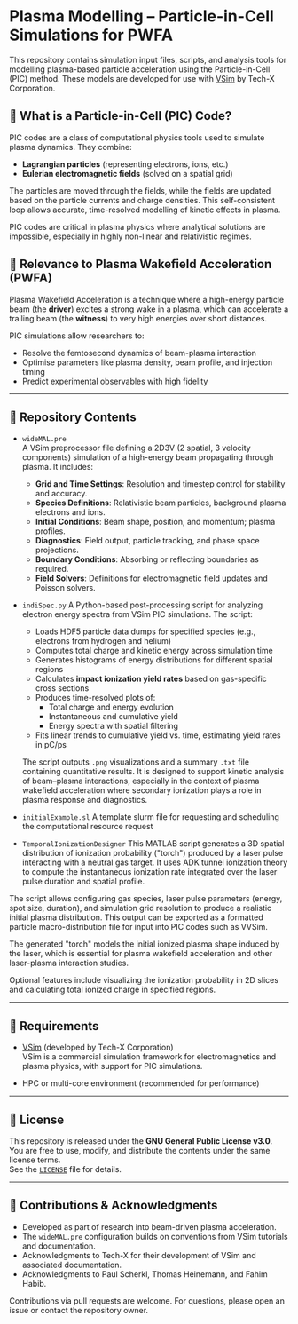 # Plasma Modelling – Particle-in-Cell Simulations for PWFA

This repository contains simulation input files, scripts, and analysis tools for modelling plasma-based particle acceleration using the Particle-in-Cell (PIC) method. These models are developed for use with [VSim](https://www.txcorp.com/vsim) by Tech-X Corporation.

## 🔬 What is a Particle-in-Cell (PIC) Code?

PIC codes are a class of computational physics tools used to simulate plasma dynamics. They combine:
- **Lagrangian particles** (representing electrons, ions, etc.)
- **Eulerian electromagnetic fields** (solved on a spatial grid)

The particles are moved through the fields, while the fields are updated based on the particle currents and charge densities. This self-consistent loop allows accurate, time-resolved modelling of kinetic effects in plasma.

PIC codes are critical in plasma physics where analytical solutions are impossible, especially in highly non-linear and relativistic regimes.

## 🚀 Relevance to Plasma Wakefield Acceleration (PWFA)

Plasma Wakefield Acceleration is a technique where a high-energy particle beam (the **driver**) excites a strong wake in a plasma, which can accelerate a trailing beam (the **witness**) to very high energies over short distances.

PIC simulations allow researchers to:
- Resolve the femtosecond dynamics of beam-plasma interaction
- Optimise parameters like plasma density, beam profile, and injection timing
- Predict experimental observables with high fidelity

---

## 📁 Repository Contents

- `wideMAL.pre`  
  A VSim preprocessor file defining a 2D3V (2 spatial, 3 velocity components) simulation of a high-energy beam propagating through plasma. It includes:
  
  - **Grid and Time Settings**: Resolution and timestep control for stability and accuracy.
  - **Species Definitions**: Relativistic beam particles, background plasma electrons and ions.
  - **Initial Conditions**: Beam shape, position, and momentum; plasma profiles.
  - **Diagnostics**: Field output, particle tracking, and phase space projections.
  - **Boundary Conditions**: Absorbing or reflecting boundaries as required.
  - **Field Solvers**: Definitions for electromagnetic field updates and Poisson solvers.
 
- `indiSpec.py`
A Python-based post-processing script for analyzing electron energy spectra from VSim PIC simulations. The script:

  - Loads HDF5 particle data dumps for specified species (e.g., electrons from hydrogen and helium)
  - Computes total charge and kinetic energy across simulation time
  - Generates histograms of energy distributions for different spatial regions
  - Calculates **impact ionization yield rates** based on gas-specific cross sections
  - Produces time-resolved plots of:
    - Total charge and energy evolution
    - Instantaneous and cumulative yield
    - Energy spectra with spatial filtering
  - Fits linear trends to cumulative yield vs. time, estimating yield rates in pC/ps

  The script outputs `.png` visualizations and a summary `.txt` file containing quantitative results. It is designed to support kinetic analysis of beam–plasma interactions, especially in the context of plasma wakefield acceleration where secondary ionization plays a role in plasma response and diagnostics.
  
- `initialExample.sl`
A template slurm file for requesting and scheduling the computational resource request

- `TemporalIonizationDesigner`
This MATLAB script generates a 3D spatial distribution of ionization probability ("torch") produced by a laser pulse interacting with a neutral gas target. It uses ADK tunnel ionization theory to compute the instantaneous ionization rate integrated over the laser pulse duration and spatial profile.

The script allows configuring gas species, laser pulse parameters (energy, spot size, duration), and simulation grid resolution to produce a realistic initial plasma distribution. This output can be exported as a formatted particle macro-distribution file for input into PIC codes such as VVSim.

The generated "torch" models the initial ionized plasma shape induced by the laser, which is essential for plasma wakefield acceleration and other laser-plasma interaction studies.

Optional features include visualizing the ionization probability in 2D slices and calculating total ionized charge in specified regions.


---

## 🧰 Requirements

- [VSim](https://www.txcorp.com/vsim) (developed by Tech-X Corporation)  
  VSim is a commercial simulation framework for electromagnetics and plasma physics, with support for PIC simulations.

- HPC or multi-core environment (recommended for performance)

---

## 📜 License

This repository is released under the **GNU General Public License v3.0**.  
You are free to use, modify, and distribute the contents under the same license terms.  
See the [`LICENSE`](LICENSE) file for details.

---

## 🙏 Contributions & Acknowledgments

- Developed as part of research into beam-driven plasma acceleration.
- The `wideMAL.pre` configuration builds on conventions from VSim tutorials and documentation.
- Acknowledgments to Tech-X for their development of VSim and associated documentation.
- Acknowledgments to Paul Scherkl, Thomas Heinemann, and Fahim Habib.

Contributions via pull requests are welcome. For questions, please open an issue or contact the repository owner.

